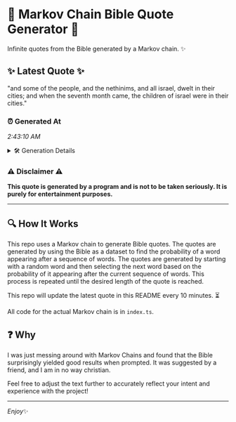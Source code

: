 # 📖 Markov Chain Bible Quote Generator 📖

Infinite quotes from the Bible generated by a Markov chain. ✨

## ✨ Latest Quote ✨
"and some of the people, and the nethinims, and all israel, dwelt in their cities; and when the seventh month came, the children of israel were in their cities."

### ⏰ Generated At
*2:43:10 AM*

<details>
    <summary>🛠️ Generation Details</summary>
    <p>
        <strong>🌱 Seed:</strong> and<br>
        <strong>🔄 Iterations:</strong> 28<br>
        <strong>📜 Context History:</strong><br>[ and ]: some<br>[ and, some ]: of<br>[ and, some, of ]: the<br>[ and, some, of, the ]: people,<br>[ and, some, of, the, people, ]: and<br>[ and, some, of, the, people,, and ]: the<br>[ some, of, the, people,, and, the ]: nethinims,<br>[ of, the, people,, and, the, nethinims, ]: and<br>[ the, people,, and, the, nethinims,, and ]: all<br>[ people,, and, the, nethinims,, and, all ]: israel,<br>[ and, the, nethinims,, and, all, israel, ]: dwelt<br>[ the, nethinims,, and, all, israel,, dwelt ]: in<br>[ nethinims,, and, all, israel,, dwelt, in ]: their<br>[ and, all, israel,, dwelt, in, their ]: cities;<br>[ all, israel,, dwelt, in, their, cities; ]: and<br>[ israel,, dwelt, in, their, cities;, and ]: when<br>[ dwelt, in, their, cities;, and, when ]: the<br>[ in, their, cities;, and, when, the ]: seventh<br>[ their, cities;, and, when, the, seventh ]: month<br>[ cities;, and, when, the, seventh, month ]: came,<br>[ and, when, the, seventh, month, came, ]: the<br>[ when, the, seventh, month, came,, the ]: children<br>[ the, seventh, month, came,, the, children ]: of<br>[ seventh, month, came,, the, children, of ]: israel<br>[ month, came,, the, children, of, israel ]: were<br>[ came,, the, children, of, israel, were ]: in<br>[ the, children, of, israel, were, in ]: their<br>[ children, of, israel, were, in, their ]: cities.<br>
    </p>
</details>

### ⚠️ Disclaimer ⚠️
**This quote is generated by a program and is not to be taken seriously. It is purely for entertainment purposes.**

---

## 🔍 How It Works

This repo uses a Markov chain to generate Bible quotes. The quotes are generated by using the Bible as a dataset to find the probability of a word appearing after a sequence of words. The quotes are generated by starting with a random word and then selecting the next word based on the probability of it appearing after the current sequence of words. This process is repeated until the desired length of the quote is reached.

This repo will update the latest quote in this README every 10 minutes. ⏳

All code for the actual Markov chain is in `index.ts`.

## ❓ Why

I was just messing around with Markov Chains and found that the Bible surprisingly yielded good results when prompted. 
It was suggested by a friend, and I am in no way christian.

Feel free to adjust the text further to accurately reflect your intent and experience with the project!

---

*Enjoy*✨
